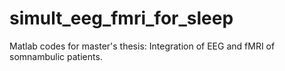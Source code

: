 # simult_eeg_fmri_for_sleep
Matlab codes for master's thesis: Integration of EEG and fMRI of somnambulic patients.
